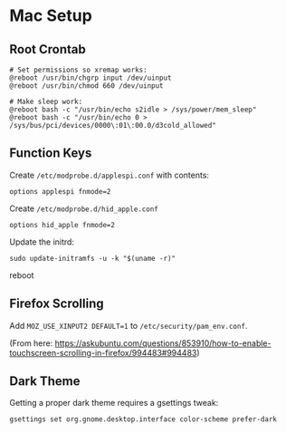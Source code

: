 # Mac Setup #

## Root Crontab ##

```
# Set permissions so xremap works:
@reboot /usr/bin/chgrp input /dev/uinput
@reboot /usr/bin/chmod 660 /dev/uinput

# Make sleep work:
@reboot bash -c "/usr/bin/echo s2idle > /sys/power/mem_sleep"
@reboot bash -c "/usr/bin/echo 0 > /sys/bus/pci/devices/0000\:01\:00.0/d3cold_allowed"
```

## Function Keys ##

Create `/etc/modprobe.d/applespi.conf` with contents:

```
options applespi fnmode=2
```

Create `/etc/modprobe.d/hid_apple.conf`

```
options hid_apple fnmode=2
```

Update the initrd:

```
sudo update-initramfs -u -k "$(uname -r)"
```

reboot

## Firefox Scrolling ##

Add `MOZ_USE_XINPUT2 DEFAULT=1` to `/etc/security/pam_env.conf`.

(From here: https://askubuntu.com/questions/853910/how-to-enable-touchscreen-scrolling-in-firefox/994483#994483)

## Dark Theme ##

Getting a proper dark theme requires a gsettings tweak:

```
gsettings set org.gnome.desktop.interface color-scheme prefer-dark
```
